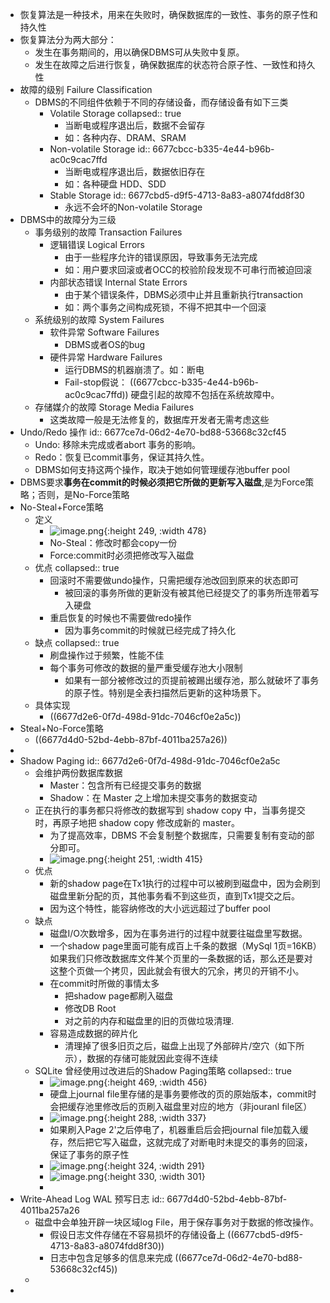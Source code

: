 - 恢复算法是一种技术，用来在失败时，确保数据库的一致性、事务的原子性和持久性
- 恢复算法分为两大部分：
	- 发生在事务期间的，用以确保DBMS可从失败中复原。
	- 发生在故障之后进行恢复，确保数据库的状态符合原子性、一致性和持久性
- 故障的级别 Failure Classification
	- DBMS的不同组件依赖于不同的存储设备，而存储设备有如下三类
		- Volatile Storage
		  collapsed:: true
			- 当断电或程序退出后，数据不会留存
			- 如：各种内存、DRAM、SRAM
		- Non-volatile Storage
		  id:: 6677cbcc-b335-4e44-b96b-ac0c9cac7ffd
			- 当断电或程序退出后，数据依旧存在
			- 如：各种硬盘 HDD、SDD
		- Stable Storage
		  id:: 6677cbd5-d9f5-4713-8a83-a8074fdd8f30
			- 永远不会坏的Non-volatile Storage
- DBMS中的故障分为三级
	- 事务级别的故障 Transaction Failures
		- 逻辑错误 Logical Errors
			- 由于一些程序允许的错误原因，导致事务无法完成
			- 如：用户要求回滚或者OCC的校验阶段发现不可串行而被迫回滚
		- 内部状态错误 Internal State Errors
			- 由于某个错误条件，DBMS必须中止并且重新执行transaction
			- 如：两个事务之间构成死锁，不得不把其中一个回滚
	- 系统级别的故障 System Failures
		- 软件异常 Software Failures
			- DBMS或者OS的bug
		- 硬件异常 Hardware Failures
			- 运行DBMS的机器崩溃了。如：断电
			- Fail-stop假说： ((6677cbcc-b335-4e44-b96b-ac0c9cac7ffd))   硬盘引起的故障不包括在系统故障中。
	- 存储媒介的故障 Storage Media Failures
		- 这类故障一般是无法修复的，数据库开发者无需考虑这些
- Undo/Redo 操作
  id:: 6677ce7d-06d2-4e70-bd88-53668c32cf45
	- Undo: 移除未完成或者abort 事务的影响。
	- Redo：恢复已commit事务，保证其持久性。
	- DBMS如何支持这两个操作，取决于她如何管理缓存池buffer pool
- DBMS要求**事务在commit的时候必须把它所做的更新写入磁盘**,是为Force策略；否则，是No-Force策略
- No-Steal+Force策略
	- 定义
		- ![image.png](../assets/image_1719128535452_0.png){:height 249, :width 478}
		- No-Steal：修改时都会copy一份
		- Force:commit时必须把修改写入磁盘
	- 优点
	  collapsed:: true
		- 回滚时不需要做undo操作，只需把缓存池改回到原来的状态即可
			- 被回滚的事务所做的更新没有被其他已经提交了的事务所连带着写入硬盘
		- 重启恢复的时候也不需要做redo操作
			- 因为事务commit的时候就已经完成了持久化
	- 缺点
	  collapsed:: true
		- 刷盘操作过于频繁，性能不佳
		- 每个事务可修改的数据的量严重受缓存池大小限制
			- 如果有一部分被修改过的页提前被踢出缓存池，那么就破坏了事务的原子性。特别是全表扫描然后更新的这种场景下。
	- 具体实现
		- ((6677d2e6-0f7d-498d-91dc-7046cf0e2a5c))
- Steal+No-Force策略
	- ((6677d4d0-52bd-4ebb-87bf-4011ba257a26))
-
- Shadow Paging
  id:: 6677d2e6-0f7d-498d-91dc-7046cf0e2a5c
	- 会维护两份数据库数据
		- Master：包含所有已经提交事务的数据
		- Shadow：在 Master 之上增加未提交事务的数据变动
	- 正在执行的事务都只将修改的数据写到 shadow copy 中，当事务提交时，再原子地把 shadow copy 修改成新的 master。
		- 为了提高效率，DBMS 不会复制整个数据库，只需要复制有变动的部分即可。
		- ![image.png](../assets/image_1719129058557_0.png){:height 251, :width 415}
	- 优点
		- 新的shadow page在Tx1执行的过程中可以被刷到磁盘中，因为会刷到磁盘里新分配的页，其他事务看不到这些页，直到Tx1提交之后。
		- 因为这个特性，能容纳修改的大小远远超过了buffer pool
	- 缺点
		- 磁盘I/O次数增多，因为在事务进行的过程中就要往磁盘里写数据。
		- 一个shadow page里面可能有成百上千条的数据（MySql 1页=16KB）如果我们只修改数据库文件某个页里的一条数据的话，那么还是要对这整个页做一个拷贝，因此就会有很大的冗余，拷贝的开销不小。
		- 在commit时所做的事情太多
			- 把shadow page都刷入磁盘
			- 修改DB Root
			- 对之前的内存和磁盘里的旧的页做垃圾清理.
		- 容易造成数据的碎片化
			- 清理掉了很多旧页之后，磁盘上出现了外部碎片/空穴（如下所示），数据的存储可能就因此变得不连续
	- SQLite 曾经使用过改进后的Shadow Paging策略
	  collapsed:: true
		- ![image.png](../assets/image_1719129449268_0.png){:height 469, :width 456}
		- 硬盘上journal file里存储的是事务要修改的页的原始版本，commit时会把缓存池里修改后的页刷入磁盘里对应的地方（非jouranl file区）
		- ![image.png](../assets/image_1719129458618_0.png){:height 288, :width 337}
		- 如果刷入Page 2'之后停电了，机器重启后会把journal file加载入缓存，然后把它写入磁盘，这就完成了对断电时未提交的事务的回滚，保证了事务的原子性
		- ![image.png](../assets/image_1719129481177_0.png){:height 324, :width 291}
		- ![image.png](../assets/image_1719129499137_0.png){:height 330, :width 301}
		-
- Write-Ahead Log WAL 预写日志
  id:: 6677d4d0-52bd-4ebb-87bf-4011ba257a26
	- 磁盘中会单独开辟一块区域log File，用于保存事务对于数据的修改操作。
		- 假设日志文件存储在不容易损坏的存储设备上 ((6677cbd5-d9f5-4713-8a83-a8074fdd8f30))
		- 日志中包含足够多的信息来完成  ((6677ce7d-06d2-4e70-bd88-53668c32cf45))
	-
-